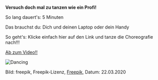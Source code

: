 **Versuch doch mal zu tanzen wie ein Profi!**

So lang dauert's: 5 Minuten

Das brauchst du: Dich und deinen Laptop oder dein Handy

So geht's: Klicke einfach hier auf den Link und tanze die Choreografie nach!!!

[Ab zum Video!!](https://www.youtube.com/watch?v=jYoLNSzaUOQ)

![Dancing](https://image.freepik.com/vektoren-kostenlos/hand-gezeichnete-leute-die-hintergrund-tanzen_23-2148116971.jpg)

Bild: freepik, Freepik-Lizenz, [Freepik](https://de.freepik.com/vektoren-kostenlos/hand-gezeichnete-leute-die-hintergrund-tanzen_4176513.htm#page=1&query=dancing&position=0), Datum: 22.03.2020
